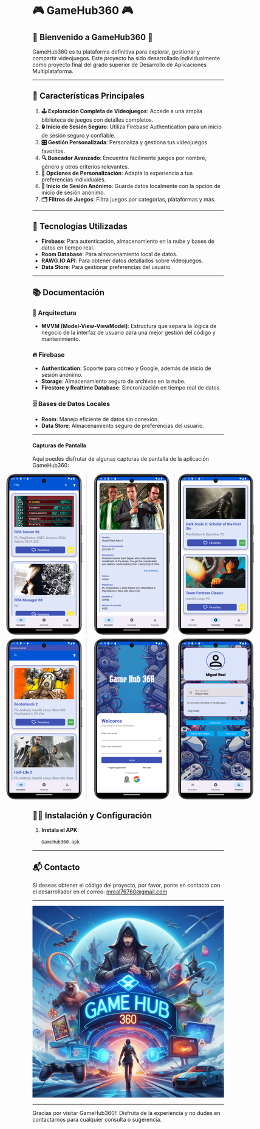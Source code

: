 # 🎮 GameHub360 🎮

## 🌟 Bienvenido a GameHub360 🌟

GameHub360 es tu plataforma definitiva para explorar, gestionar y compartir videojuegos. Este proyecto ha sido desarrollado individualmente como proyecto final del grado superior de Desarrollo de Aplicaciones Multiplataforma.

---

## 🚀 Características Principales

1. **🕹 Exploración Completa de Videojuegos**: Accede a una amplia biblioteca de juegos con detalles completos.
2. **🔒 Inicio de Sesión Seguro**: Utiliza Firebase Authentication para un inicio de sesión seguro y confiable.
3. **🎛 Gestión Personalizada**: Personaliza y gestiona tus videojuegos favoritos.
4. **🔍 Buscador Avanzado**: Encuentra fácilmente juegos por nombre, género y otros criterios relevantes.
5. **🎨 Opciones de Personalización**: Adapta la experiencia a tus preferencias individuales.
6. **👤 Inicio de Sesión Anónimo**: Guarda datos localmente con la opción de inicio de sesión anónimo.
7. **🗂 Filtros de Juegos**: Filtra juegos por categorías, plataformas y más.

---

## 📲 Tecnologías Utilizadas

- **Firebase**: Para autenticación, almacenamiento en la nube y bases de datos en tiempo real.
- **Room Database**: Para almacenamiento local de datos.
- **RAWG.IO API**: Para obtener datos detallados sobre videojuegos.
- **Data Store**: Para gestionar preferencias del usuario.

---

## 📚 Documentación

### 📐 Arquitectura

- **MVVM (Model-View-ViewModel)**: Estructura que separa la lógica de negocio de la interfaz de usuario para una mejor gestión del código y mantenimiento.

### 🔥 Firebase

- **Authentication**: Soporte para correo y Google, además de inicio de sesión anónimo.
- **Storage**: Almacenamiento seguro de archivos en la nube.
- **Firestore y Realtime Database**: Sincronización en tiempo real de datos.

### 🗄 Bases de Datos Locales

- **Room**: Manejo eficiente de datos sin conexión.
- **Data Store**: Almacenamiento seguro de preferencias del usuario.

---

#### Capturas de Pantalla

Aquí puedes disfrutar de algunas capturas de pantalla de la aplicación GameHub360:

<div style="display:flex;justify-content:center;align-items:center;">
    <img src="https://github.com/migueelrb/GameHub360-APK/blob/cf881ce037b658b22453789b524dda47e23777d0/buscador.png" width="200" style="margin:0 10px; padding-right: 10px; border-right: 1px solid #ccc;">
    <img src="https://github.com/migueelrb/GameHub360-APK/blob/cf881ce037b658b22453789b524dda47e23777d0/detalle.png" width="200" style="margin:0 10px; padding-right: 10px; border-right: 1px solid #ccc;">
    <img src="https://github.com/migueelrb/GameHub360-APK/blob/cf881ce037b658b22453789b524dda47e23777d0/favorito.png" width="200">
</div>

<div style="display:flex;justify-content:center;align-items:center;margin-top:10px;">
    <img src="https://github.com/migueelrb/GameHub360-APK/blob/cf881ce037b658b22453789b524dda47e23777d0/lista.png" width="200" style="margin:0 10px; padding-right: 10px; border-right: 1px solid #ccc;">
    <img src="https://github.com/migueelrb/GameHub360-APK/blob/cf881ce037b658b22453789b524dda47e23777d0/login.png" width="200" style="margin:0 10px; padding-right: 10px; border-right: 1px solid #ccc;">
    <img src="https://github.com/migueelrb/GameHub360-APK/blob/cf881ce037b658b22453789b524dda47e23777d0/user.png" width="200">
</div>

## 👨‍💻 Instalación y Configuración

1. **Instala el APK**:
   ```bash
   GameHub360.apk
   ```

---

## 📬 Contacto

Si deseas obtener el código del proyecto, por favor, ponte en contacto con el desarrollador en el correo: [mreal76760@gmail.com](mailto:mreal76760@gmail.com)

---

![Bienvenida](https://github.com/migueelrb/GameHub360-APK/blob/dac2209681b82dc8d5d792c6e3ecc9b11736f0e3/bienvenida.jpg)

---

Gracias por visitar GameHub360!! Disfruta de la experiencia y no dudes en contactarnos para cualquier consulta o sugerencia.
